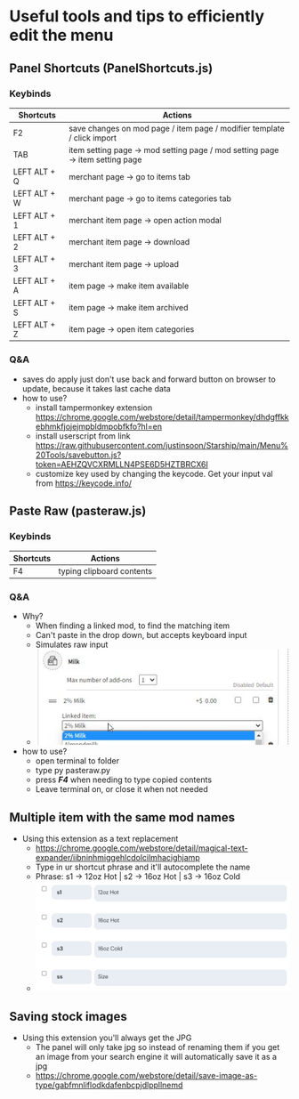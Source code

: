 # Useful tools and tips to efficiently edit the menu

## Panel Shortcuts (PanelShortcuts.js)
### Keybinds
| Shortcuts | Actions | 
| --------------- | --------------- |
| F2 | save changes on mod page / item page / modifier template / click import | 
| TAB | item setting page -> mod setting page / mod setting page -> item setting page |
| LEFT ALT + Q | merchant page -> go to items tab | 
| LEFT ALT + W | merchant page -> go to items categories tab | 
| LEFT ALT + 1 | merchant item page -> open action modal | 
| LEFT ALT + 2 | merchant item page -> download | 
| LEFT ALT + 3 | merchant item page -> upload |
| LEFT ALT + A | item page -> make item available | 
| LEFT ALT + S | item page -> make item archived |
| LEFT ALT + Z | item page -> open item categories |
### Q&A
* saves do apply just don't use back and forward button on browser to update, because it takes last cache data
* how to use?
  - install tampermonkey extension https://chrome.google.com/webstore/detail/tampermonkey/dhdgffkkebhmkfjojejmpbldmpobfkfo?hl=en
  - install userscript from link https://raw.githubusercontent.com/justinsoon/Starship/main/Menu%20Tools/savebutton.js?token=AEHZQVCXRMLLN4PSE6D5HZTBRCX6I
  - customize key used by changing the keycode. Get your input val from https://keycode.info/
## Paste Raw (pasteraw.js)
### Keybinds
| Shortcuts | Actions | 
| --------------- | --------------- |
| F4 | typing clipboard contents | 
### Q&A
* Why?
  * When finding a linked mod, to find the matching item
  * Can't paste in the drop down, but accepts keyboard input
  * Simulates raw input
  * ![image](https://github.com/justinsoon/Starship/blob/main/images/pasteraw.jpg)
* how to use?
  * open terminal to folder
  * type py pasteraw.py 
  * press ***F4*** when needing to type copied contents 
  * Leave terminal on, or close it when not needed
## Multiple item with the same mod names
* Using this extension as a text replacement
  - https://chrome.google.com/webstore/detail/magical-text-expander/iibninhmiggehlcdolcilmhacighjamp
  - Type in ur shortcut phrase and it'll autocomplete the name
  - Phrase: s1 -> 12oz Hot | s2 -> 16oz Hot | s3 -> 16oz Cold
  - ![iamge](https://github.com/justinsoon/Starship/blob/main/images/textreplacement.jpg)
## Saving stock images
* Using this extension you'll always get the JPG
  - The panel will only take jpg so instead of renaming them if you get an image from your search engine it will automatically save it as a jpg
  - https://chrome.google.com/webstore/detail/save-image-as-type/gabfmnliflodkdafenbcpjdlppllnemd
